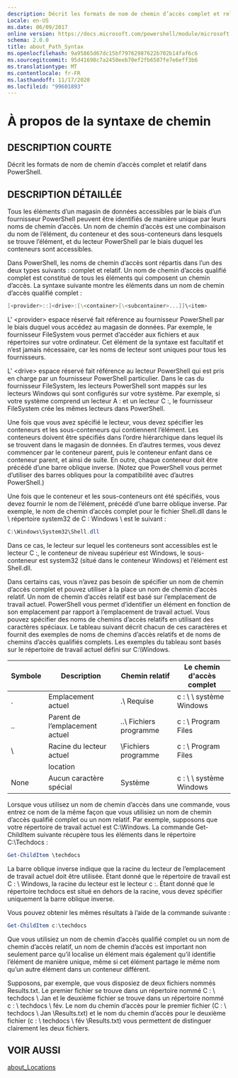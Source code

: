 ```yaml
---
description: Décrit les formats de nom de chemin d’accès complet et relatif dans PowerShell.
Locale: en-US
ms.date: 06/09/2017
online version: https://docs.microsoft.com/powershell/module/microsoft.powershell.core/about/about_path_syntax?view=powershell-7.2&WT.mc_id=ps-gethelp
schema: 2.0.0
title: about_Path_Syntax
ms.openlocfilehash: 9a95865d67dc15bf79762987622b702b14faf6c6
ms.sourcegitcommit: 95d41698c7a2450eeb70ef2fb6507fe7e6eff3b6
ms.translationtype: MT
ms.contentlocale: fr-FR
ms.lasthandoff: 11/17/2020
ms.locfileid: "99601893"
---
```

# <a name="about-path-syntax"></a>À propos de la syntaxe de chemin

## <a name="short-description"></a>DESCRIPTION COURTE
Décrit les formats de nom de chemin d’accès complet et relatif dans PowerShell.

## <a name="long-description"></a>DESCRIPTION DÉTAILLÉE

Tous les éléments d’un magasin de données accessibles par le biais d’un fournisseur PowerShell peuvent être identifiés de manière unique par leurs noms de chemin d’accès. Un nom de chemin d’accès est une combinaison du nom de l’élément, du conteneur et des sous-conteneurs dans lesquels se trouve l’élément, et du lecteur PowerShell par le biais duquel les conteneurs sont accessibles.

Dans PowerShell, les noms de chemin d’accès sont répartis dans l’un des deux types suivants : complet et relatif. Un nom de chemin d’accès qualifié complet est constitué de tous les éléments qui composent un chemin d’accès. La syntaxe suivante montre les éléments dans un nom de chemin d’accès qualifié complet :

```powershell
[<provider>::]<drive>:[\<container>[\<subcontainer>...]]\<item>
```

L' \<provider\> espace réservé fait référence au fournisseur PowerShell par le biais duquel vous accédez au magasin de données. Par exemple, le fournisseur FileSystem vous permet d’accéder aux fichiers et aux répertoires sur votre ordinateur. Cet élément de la syntaxe est facultatif et n’est jamais nécessaire, car les noms de lecteur sont uniques pour tous les fournisseurs.

L' \<drive\> espace réservé fait référence au lecteur PowerShell qui est pris en charge par un fournisseur PowerShell particulier. Dans le cas du fournisseur FileSystem, les lecteurs PowerShell sont mappés sur les lecteurs Windows qui sont configurés sur votre système. Par exemple, si votre système comprend un lecteur A : et un lecteur C :, le fournisseur FileSystem crée les mêmes lecteurs dans PowerShell.

Une fois que vous avez spécifié le lecteur, vous devez spécifier les conteneurs et les sous-conteneurs qui contiennent l’élément. Les conteneurs doivent être spécifiés dans l’ordre hiérarchique dans lequel ils se trouvent dans le magasin de données. En d’autres termes, vous devez commencer par le conteneur parent, puis le conteneur enfant dans ce conteneur parent, et ainsi de suite. En outre, chaque conteneur doit être précédé d’une barre oblique inverse. (Notez que PowerShell vous permet d’utiliser des barres obliques pour la compatibilité avec d’autres PowerShell.)

Une fois que le conteneur et les sous-conteneurs ont été spécifiés, vous devez fournir le nom de l’élément, précédé d’une barre oblique inverse. Par exemple, le nom de chemin d’accès complet pour le fichier Shell.dll dans le \\ répertoire system32 de C : Windows \\ est le suivant :

```powershell
C:\Windows\System32\Shell.dll
```

Dans ce cas, le lecteur sur lequel les conteneurs sont accessibles est le lecteur C :, le conteneur de niveau supérieur est Windows, le sous-conteneur est system32 (situé dans le conteneur Windows) et l’élément est Shell.dll.

Dans certains cas, vous n’avez pas besoin de spécifier un nom de chemin d’accès complet et pouvez utiliser à la place un nom de chemin d’accès relatif. Un nom de chemin d’accès relatif est basé sur l’emplacement de travail actuel. PowerShell vous permet d’identifier un élément en fonction de son emplacement par rapport à l’emplacement de travail actuel. Vous pouvez spécifier des noms de chemins d’accès relatifs en utilisant des caractères spéciaux. Le tableau suivant décrit chacun de ces caractères et fournit des exemples de noms de chemins d’accès relatifs et de noms de chemins d’accès qualifiés complets. Les exemples du tableau sont basés sur le répertoire de travail actuel défini sur C:\Windows.

|Symbole|Description               |Chemin relatif    |Le chemin d'accès complet          |
|------|--------------------------|-----------------|-------------------|
|.     |Emplacement actuel          |.\\ Requise        |c : \\ \\ système Windows|
|..    |Parent de l’emplacement actuel|..\\ Fichiers programme|c : \\ Program Files  |
|\     |Racine du lecteur actuel     |\\Fichiers programme  |c : \\ Program Files  |
|      |location                  |                 |                   |
|None|Aucun caractère spécial     |Système           |c : \\ \\ système Windows|

Lorsque vous utilisez un nom de chemin d’accès dans une commande, vous entrez ce nom de la même façon que vous utilisiez un nom de chemin d’accès qualifié complet ou un nom relatif. Par exemple, supposons que votre répertoire de travail actuel est C:\Windows. La commande Get-ChildItem suivante récupère tous les éléments dans le répertoire C:\Techdocs :

```powershell
Get-ChildItem \techdocs
```

La barre oblique inverse indique que la racine du lecteur de l’emplacement de travail actuel doit être utilisée. Étant donné que le répertoire de travail est C : \\ Windows, la racine du lecteur est le lecteur c :. Étant donné que le répertoire techdocs est situé en dehors de la racine, vous devez spécifier uniquement la barre oblique inverse.

Vous pouvez obtenir les mêmes résultats à l’aide de la commande suivante :

```powershell
Get-ChildItem c:\techdocs
```

Que vous utilisiez un nom de chemin d’accès qualifié complet ou un nom de chemin d’accès relatif, un nom de chemin d’accès est important non seulement parce qu’il localise un élément mais également qu’il identifie l’élément de manière unique, même si cet élément partage le même nom qu’un autre élément dans un conteneur différent.

Supposons, par exemple, que vous disposiez de deux fichiers nommés Results.txt.
Le premier fichier se trouve dans un répertoire nommé C : \\ techdocs \\ Jan et le deuxième fichier se trouve dans un répertoire nommé c : \\ techdocs \\ fév. Le nom du chemin d’accès pour le premier fichier (C : \\ techdocs \\ Jan \\Results.txt) et le nom du chemin d’accès pour le deuxième fichier (c : \\ techdocs \\ fév \\Results.txt) vous permettent de distinguer clairement les deux fichiers.

## <a name="see-also"></a>VOIR AUSSI

[about_Locations](about_Locations.md)

